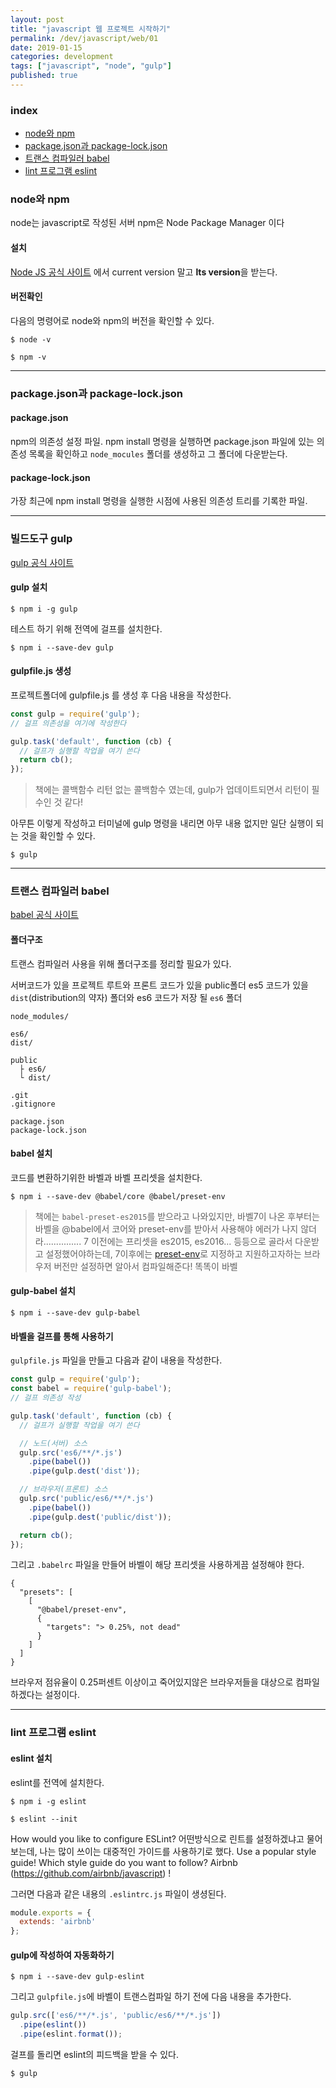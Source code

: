 ```yaml
---
layout: post
title: "javascript 웹 프로젝트 시작하기"
permalink: /dev/javascript/web/01
date: 2019-01-15
categories: development
tags: ["javascript", "node", "gulp"]
published: true
---
```


### index

- [node와 npm](#node와-npm)
- [package.json과 package-lock.json](#packagejson과-package-lockjson)
- [트랜스 컴파일러 babel](#트랜스-컴파일러-babel)
- [lint 프로그램 eslint](#lint-프로그램-eslint)

### node와 npm

node는 javascript로 작성된 서버
npm은 Node Package Manager 이다

#### 설치

[Node JS 공식 사이트](https://nodejs.org/) 에서 current version 말고 <b>lts version</b>을 받는다.

#### 버전확인

다음의 명령어로 node와 npm의 버전을 확인할 수 있다.

``` shell
$ node -v
```

``` shell
$ npm -v
```

---

### package.json과 package-lock.json

#### package.json
npm의 의존성 설정 파일.
npm install 명령을 실행하면 package.json 파일에 있는 의존성 목록을 확인하고 `node_mocules` 폴더를 생성하고 그 폴더에 다운받는다.

#### package-lock.json
가장 최근에 npm install 명령을 실행한 시점에 사용된 의존성 트리를 기록한 파일.

---

### 빌드도구 gulp
[gulp 공식 사이트](https://gulpjs.com/)

#### gulp 설치
``` shell
$ npm i -g gulp
```
테스트 하기 위해 전역에 걸프를 설치한다.

``` shell
$ npm i --save-dev gulp
```

#### gulpfile.js 생성
프로젝트폴더에 gulpfile.js 를 생성 후 다음 내용을 작성한다.

``` javascript
const gulp = require('gulp');
// 걸프 의존성을 여기에 작성한다

gulp.task('default', function (cb) {
  // 걸프가 실행할 작업을 여기 쓴다
  return cb();
});
```
>책에는 콜백함수 리턴 없는 콜백함수 였는데, gulp가 업데이트되면서 리턴이 필수인 것 같다!

아무튼 이렇게 작성하고 터미널에 gulp 명령을 내리면 아무 내용 없지만 일단 실행이 되는 것을 확인할 수 있다.

``` shell
$ gulp
```

---

### 트랜스 컴파일러 babel
[babel 공식 사이트](https://babeljs.io/)

#### 폴더구조
트랜스 컴파일러 사용을 위해 폴더구조를 정리할 필요가 있다.

서버코드가 있을 프로젝트 루트와 프론트 코드가 있을 public폴더
es5 코드가 있을 `dist`(distribution의 약자) 폴더와 es6 코드가 저장 될 `es6` 폴더

``` shell
node_modules/

es6/
dist/

public 
  ├ es6/
  └ dist/

.git
.gitignore

package.json
package-lock.json
```

#### babel 설치 
코드를 변환하기위한 바벨과 바벨 프리셋을 설치한다.
``` shell
$ npm i --save-dev @babel/core @babel/preset-env
```
> 책에는 `babel-preset-es2015`를 받으라고 나와있지만,
바벨7이 나온 후부터는 바벨을 @babel에서 코어와 preset-env를 받아서 사용해야 에러가 나지 않더라...............
7 이전에는 프리셋을 es2015, es2016... 등등으로 골라서 다운받고 설정했어야하는데,
7이후에는 [preset-env](https://babeljs.io/docs/en/env)로 지정하고 지원하고자하는 브라우저 버전만 설정하면 알아서 컴파일해준다! 똑똑이 바벨


#### gulp-babel 설치
``` shell
$ npm i --save-dev gulp-babel
```

#### 바벨을 걸프를 통해 사용하기
`gulpfile.js` 파일을 만들고 다음과 같이 내용을 작성한다.
``` javascript
const gulp = require('gulp');
const babel = require('gulp-babel');
// 걸프 의존성 작성

gulp.task('default', function (cb) {
  // 걸프가 실행할 작업을 여기 쓴다

  // 노드(서버) 소스
  gulp.src('es6/**/*.js')
    .pipe(babel())
    .pipe(gulp.dest('dist'));

  // 브라우저(프론트) 소스
  gulp.src('public/es6/**/*.js')
    .pipe(babel())
    .pipe(gulp.dest('public/dist'));

  return cb();
});
```

그리고 `.babelrc` 파일을 만들어 바벨이 해당 프리셋을 사용하게끔 설정해야 한다.
``` shell
{
  "presets": [
    [
      "@babel/preset-env",
      {
        "targets": "> 0.25%, not dead"
      }
    ]
  ]
}
```

브라우저 점유율이 0.25퍼센트 이상이고 죽어있지않은 브라우저들을 대상으로 컴파일 하겠다는 설정이다.

---

### lint 프로그램 eslint

#### eslint 설치
eslint를 전역에 설치한다.
``` shell
$ npm i -g eslint
```

``` shell
$ eslint --init
```

How would you like to configure ESLint?
어떤방식으로 린트를 설정하겠냐고 물어보는데, 나는 많이 쓰이는 대중적인 가이드를 사용하기로 했다. Use a popular style guide!
Which style guide do you want to follow?
Airbnb (https://github.com/airbnb/javascript) !

그러면 다음과 같은 내용의 `.eslintrc.js` 파일이 생셩된다.

``` javascript
module.exports = {
  extends: 'airbnb'
};
```

#### gulp에 작성하여 자동화하기

``` shell
$ npm i --save-dev gulp-eslint
```

그리고 `gulpfile.js`에 바벨이 트랜스컴파일 하기 전에 다음 내용을 추가한다.

``` javascript
gulp.src(['es6/**/*.js', 'public/es6/**/*.js'])
  .pipe(eslint())
  .pipe(eslint.format());
```

걸프를 돌리면 eslint의 피드백을 받을 수 있다.
``` shell
$ gulp
```
